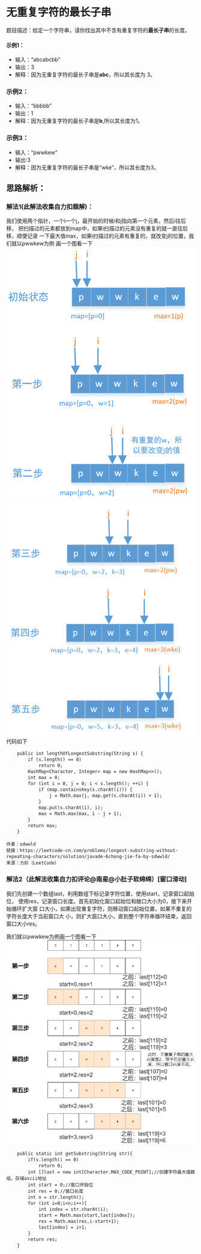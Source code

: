 # 无重复字符的最长子串
题目描述：给定一个字符串，请你找出其中不含有重复字符的**最长子串**的长度。

#### 示例1：
- 输入：“abcabcbb”
- 输出：3
- 解释：因为无重复字符的最长子串是**abc**，所以其长度为 3。

### 示例2：
- 输入：“bbbbb”
- 输出：1
- 解释：因为无重复字符的最长子串是**b**,所以其长度为1。

### 示例3：
- 输入：“pwwkew”
- 输出:3
- 解释：因为无重复字符的最长子串是“wke”，所以其长度为3。

## 思路解析：

### 解法1(此解法收集自力扣题解)：
我们使用两个指针，一个i一个j，最开始的时候i和j指向第一个元素，然后i往后移，
把扫描过的元素都放到map中，如果i扫描过的元素没有重复的就一直往后移，顺便记录
一下最大值max，如果i扫描过的元素有重复的，就改变j的位置，我们就以pwwkew为例
画一个图看一下     
![avatar](./解法1_1.png)
![avatar](./解法1_2.png)
代码如下
```
    public int lengthOfLongestSubstring(String s) {
        if (s.length() == 0)
            return 0;
        HashMap<Character, Integer> map = new HashMap<>();
        int max = 0;
        for (int i = 0, j = 0; i < s.length(); ++i) {
            if (map.containsKey(s.charAt(i))) {
                j = Math.max(j, map.get(s.charAt(i)) + 1);
            }
            map.put(s.charAt(i), i);
            max = Math.max(max, i - j + 1);
        }
        return max;
    }

作者：sdwwld
链接：https://leetcode-cn.com/problems/longest-substring-without-repeating-characters/solution/javade-6chong-jie-fa-by-sdwwld/
来源：力扣（LeetCode）
```
### 解法2（此解法收集自力扣评论@南星@小肚子软绵绵）[窗口滑动]
我们先创建一个数组last，利用数组下标记录字符位置，使用start，记录窗口起始位，
使用res，记录窗口长度。首先初始化窗口起始位和敞口大小为0，接下来开始循环扩大窗
口大小，如果出现重复字符，则移动窗口起始位置，如果不重复的字符长度大于当前窗口大
小，则扩大窗口大小，直到整个字符串循环结束，返回窗口大小res。

我们就以pwwkew为例画一个图看一下
![avatar](./解法2.png)

```
    public static int getSubstring(String str){
        if(s.length() == 0)
            return 0;
        int []last = new int[Character.MAX_CODE_POINT];//创建字符最大值数组，存储ascii地址
        int start = 0;//窗口开始位
        int res = 0;//窗口长度
        int n = str.length();
        for (int i=0;i<n;i++){
            int index = str.charAt(i);
            start = Math.max(start,last[index]);
            res = Math.max(res,i-start+1);
            last[index] = i+1;
        }
        return res;
    }
```